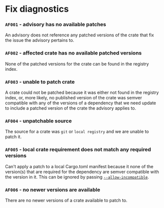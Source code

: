 # Fix diagnostics

### `AF001` - advisory has no available patches

An advisory does not reference any patched versions of the crate that fix the
issue the advisory pertains to.

### `AF002` - affected crate has no available patched versions

None of the patched versions for the crate can be found in the registry index.

### `AF003` - unable to patch crate

A crate could not be patched because it was either not found in the registry
index, or, more likely, no published version of the crate was semver compatible
with any of the versions of a dependency that we need update to include a
patched version of the crate the advisory applies to.

### `AF004` - unpatchable source

The source for a crate was `git` or `local registry` and we are unable to patch
it.

### `AF005` - local crate requirement does not match any required versions

Can't apply a patch to a local Cargo.toml manifest because it none of the
version(s) that are required for the dependency are semver compatible with the
version in it. This can be ignored by passing [`--allow-incompatible`](../../cli/fix.md#--allow-incompatible).

### `AF006` - no newer versions are available

There are no newer versions of a crate available to patch to.
